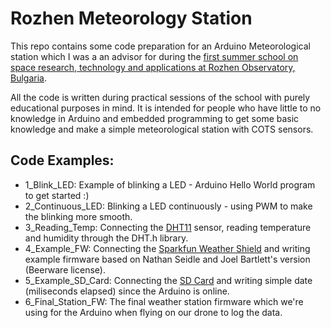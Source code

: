 # Rozhen Meteorology Station

This repo contains some code preparation for an Arduino Meteorological station which I was a an advisor for during the [first summer school on space research, technology and applications at Rozhen Observatory, Bulgaria](https://bulgarianspace.online/space-schoolbg-2021-programme/).

All the code is written during practical sessions of the school with purely educational purposes in mind. It is intended for people who have little to no knowledge in Arduino and embedded programming to get some basic knowledge and make a simple meteorological station with COTS sensors.

## Code Examples:
- 1_Blink_LED: Example of blinking a LED - Arduino Hello World program to get started :)
- 2_Continuous_LED: Blinking a LED continuously - using PWM to make the blinking more smooth.
- 3_Reading_Temp: Connecting the [DHT11](https://learn.adafruit.com/dht) sensor, reading temperature and humidity through the DHT.h library.
- 4_Example_FW: Connecting the [Sparkfun Weather Shield](https://learn.sparkfun.com/tutorials/arduino-weather-shield-hookup-guide-v12?_ga=2.195135980.118929541.1625170515-2032379188.1623359155) and writing example firmware based on Nathan Seidle and Joel Bartlett's version (Beerware license).
- 5_Example_SD_Card: Connecting the [SD Card](https://learn.sparkfun.com/tutorials/microsd-breakout-with-level-shifter-hookup-guide?_ga=2.195636972.118929541.1625170515-2032379188.1623359155) and writing simple date (miliseconds elapsed) since the Arduino is online. 
- 6_Final_Station_FW: The final weather station firmware which we're using for the Arduino when flying on our drone to log the data.